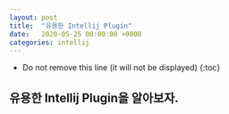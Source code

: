 ```yaml
---
layout: post
title:  "유용한 Intellij Plugin"
date:   2020-05-25 00:00:00 +0000
categories: intellij
---
```


* Do not remove this line (it will not be displayed) 
{:toc}

## 유용한 Intellij Plugin을 알아보자.

[jekyll-docs]: http://jekyllrb.com/docs/home
[jekyll-gh]:   https://github.com/jekyll/jekyll
[jekyll-talk]: https://talk.jekyllrb.com/
